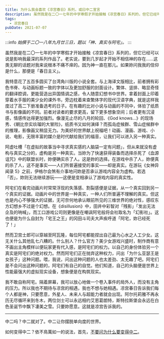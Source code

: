 ```yaml
---
title: 为什么我会喜欢《凉宫春日》系列，或曰中二宣言
description: 虽然我是在二〇一七年的中学寒假才开始接触《凉宫春日》系列的，但它已经可以说是影响我最深的系列作品了。老实说，要到几岁起才开始不相信神的存在……这类无聊的话题对我来说根本不痛不痒的。因为神一直在那儿。如果妳问我我的信仰是什么，那便是「春日主义」。
tags:
  - 凉宫春日
pubDate: 2021-07-07
---
```


:::info
*始撰于二〇一八年九月廿三日，题以「神、真实与阿宅」。*
:::

虽然我是在二〇一七年的中学寒假才开始接触《凉宫春日》系列的，但它已经可以说是影响我最深的系列作品了。老实说，要到几岁起才开始不相信神的存在……这类无聊的话题对我来说根本不痛不痒的。因为神一直在那儿。如果妳问我我的信仰是什么，那便是「春日主义」。

我特意花了五百多圆买了台湾角川版的小说全套。与上海译文版相比，前者拥有彩色书脊、与动画标题一致的字体以及更加舒服的封面设计。繁体、竖排、略显奇怪的翻译腔调，更能营造出异国情调之感，令人随意幻想书中世界。拿着封面上印着穿着水手服的美少女的课外书，旁边枕着来查繁体字的现代汉语字典，就是这样我度过了高二下册准备选考的日子。在有趣的比对小说与动画的不同中，体验了纸质书与影像画的不同。前者对读者的要求更高，留下更多想象空间；后者更有沉浸感，情感传达得更加强烈。像漫无止尽的八月的轮回、《God knows...》的现场秀、《朝比奈实玖瑠的大冒险》，纸质书又如何演绎？而孤岛症候群、雪山症候群中的推理，影像画又稍显无力。为美好的世界献上祝福吧！动画、漫画、游戏、小说、电影，无限丰富的媒介是时代献给我们的福音，让我们可以进入另一种真实。

阿虚吐槽「在虚拟的故事当中寻求真实感的人脑袋一定有问题」，但从来就没有虚构与真实之分的，虚构是另一种真实。当妳为了快速获得装备而选择杀死了《血源诅咒》中的联盟长时，妳便确实杀了人。这是妳的选择。在游戏中杀了人，妳便真的杀了人，这不是<span class="heti-em">事实</span>——人们所普遍接受的事实——却是<span class="heti-em">真实</span>。在游玩《女神异闻录 5》之前，伊格尔会煞有介事地问妳是否承认游戏内容全为虚构。若选「否」，妳则无法继续游玩——这便是变相承认了游戏内容的真实性。

阿宅们在看完动画片时常常浮现的失落感、割裂感便是证据，从一个真实回到另一个真实的证据。动画片中的世界是一种真实，一种人们所普遍不理解的真实。但这也是内心不够强大的证据，无可奈何地承认眼前所见的三维世界的绝对性，感叹东方幻想乡不过是个幻想。在《disillusion》中，田井中彩智对「残影」「发出无法企及的呐喊」，而工口游戏公司则更像是在嘲讽阿宅般将会社取名为「幻影社」。这也便是为什么自封为「宅王之王」的冈田斗司夫大声疾呼道「阿宅，妳已经死了！」

然而卫宫士郎可以穿越至阿瓦隆，每位阿宅都能捏出自己最为心水之人工少女。这无关什么其他乱七八糟的。什么别人？什么官方？美少女游戏兴盛时，制作商有意不画出主角模样以便玩家更有代入感，是阿宅们的权力。以自己的身份体验另一个真实是阿宅们的绝对权力。然而阿宅们正在抛弃这种权力，问出「为什么亚瑟王是女孩子」这种问题。喂，我说，问出这种问题的人也太差劲、太无趣了吧。阿宅们是不会问出这种问题的，阿宅们有自己的自觉。他们知道，自己的头脑便是世界上性能最强大的虚拟现实设备，想象便是在构筑现实。

我不敢自称阿宅。隔着屏幕，我可以放心地做一个卷入事件的局外人，而没有主角的压力。所以我也不期待与凉宫的相遇，我也不想与她相遇。凉宫春日告诉我们每个人都是神，只要愿意，外星人、未来人与超能力者就会出现。阿尔托莉雅不再永历无尽循环来到冬木，两位剑士可以永远相约艾恩葛朗特，斯特拉斯堡会永远在白色圣诞节中飘下凄美之雪。只要妳愿意。这就是凉宫告诉我的。

---

中二吗？中二就对了。中二让你摆脱单向度的世界。

如何变得中二？依不鳥萬如一的说法，首先，[不要问为什么要变得中二](https://yitianshijie.net/episodes/16)。